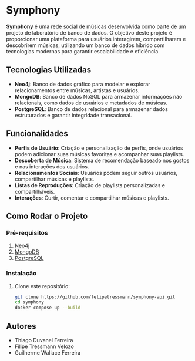 # Symphony

**Symphony** é uma rede social de músicas desenvolvida como parte de um projeto de laboratório de banco de dados. O objetivo deste projeto é proporcionar uma plataforma para usuários interagirem, compartilharem e descobrirem músicas, utilizando um banco de dados híbrido com tecnologias modernas para garantir escalabilidade e eficiência.

## Tecnologias Utilizadas

- **Neo4j**: Banco de dados gráfico para modelar e explorar relacionamentos entre músicas, artistas e usuários.
- **MongoDB**: Banco de dados NoSQL para armazenar informações não relacionais, como dados de usuários e metadados de músicas.
- **PostgreSQL**: Banco de dados relacional para armazenar dados estruturados e garantir integridade transacional.

## Funcionalidades

- **Perfis de Usuário**: Criação e personalização de perfis, onde usuários podem adicionar suas músicas favoritas e acompanhar suas playlists.
- **Descoberta de Música**: Sistema de recomendação baseado nos gostos e nas interações dos usuários.
- **Relacionamentos Sociais**: Usuários podem seguir outros usuários, compartilhar músicas e playlists.
- **Listas de Reproduções**: Criação de playlists personalizadas e compartilháveis.
- **Interações**: Curtir, comentar e compartilhar músicas e playlists.

## Como Rodar o Projeto

### Pré-requisitos

1. [Neo4j](https://neo4j.com/download/)
2. [MongoDB](https://www.mongodb.com/try/download/community)
3. [PostgreSQL](https://www.postgresql.org/download/)

### Instalação

1. Clone este repositório:
   ```bash
   git clone https://github.com/felipetressmann/symphony-api.git
   cd symphony
   docker-compose up --build
   ```

## Autores
- Thiago Duvanel Ferreira
- Filipe Tressmann Velozo
- Guilherme Wallace Ferreira